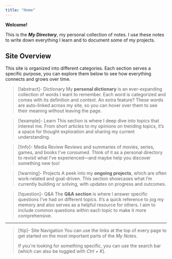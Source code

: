 ```yaml
---
title: "Home"
---
```


**Welcome!**

This is the _**My Directory**_, my personal collection of notes. I use these notes to write down everything I learn and to document some of my projects.

## Site Overview

This site is organized into different categories. Each section serves a specific purpose, you can explore them below to see how everything connects and grows over time.

> [!abstract]- Dictionary
> My **personal dictionary** is an ever-expanding collection of words I want to remember. Each word is categorized and comes with its definition and context. An extra feature? These words are auto-linked across my site, so you can hover over them to see their meaning without leaving the page.

> [!example]- Learn
> This section is where I deep dive into topics that interest me. From short articles to my opinions on trending topics, it’s a space for thought exploration and sharing my current understanding.

> [!info]- Media Review
> Reviews and summaries of movies, series, games, and books I’ve consumed. Think of it as a personal directory to revisit what I’ve experienced—and maybe help you discover something new too!

> [!warning]- Projects
> A peek into my **ongoing projects**, which are often work-related and goal-driven. This section showcases what I’m currently building or solving, with updates on progress and outcomes.

> [!question]- Q&A
> The **Q&A section** is where I answer specific questions I’ve had on different topics. It’s a quick reference to jog my memory and also serves as a helpful resource for others. I aim to include common questions within each topic to make it more comprehensive.
---
> [!tip]- Site Navigation
> You can use the links at the top of every page to get started on the most important parts of the _My Notes_.
>
> If you're looking for something specific, you can use the search bar (which can also be toggled with _Ctrl + K_).


